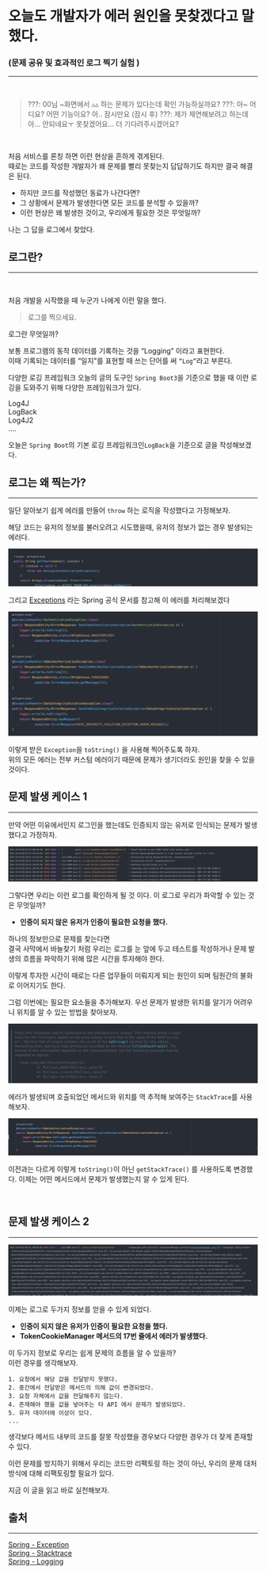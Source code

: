 # 오늘도 개발자가 에러 원인을 못찾겠다고 말했다.

### (문제 공유 및 효과적인 로그 찍기 실험 )

---

<br>


> ???: 00님 ~화면에서 ▵▵ 하는 문제가 있다는데 확인 가능하실까요?
> ???: 아~ 어디요? 어떤 기능이요? 아.. 잠시만요
> (잠시 후)
> ???:  제가 재연해보려고 하는데 아… 안되네요ㅜ 못찾겠어요… 더 기다려주시겠어요?

<br>

처음 서비스를 론칭 하면 이런 현상을 흔하게 겪게된다.  
때로는 코드를 작성한 개발자가 왜 문제를 빨리 못찾는지 답답하기도 하지만 결국 해결은 된다.

- 하지만 코드를 작성했던 동료가 나간다면?
- 그 상황에서 문제가 발생한다면 모든 코드를 분석할 수 있을까?
- 이런 현상은 왜 발생한 것이고, 우리에게 필요한 것은 무엇일까?

나는 그 답을 로그에서 찾았다.

## 로그란?

---

<br>   

처음 개발을 시작했을 때 누군가 나에게 이런 말을 했다.

> 로그를 찍으세요.

로그란 무엇일까?

보통 프로그램의 동작 데이터를 기록하는 것을 “Logging” 이라고 표현한다.   
이때 기록되는 데이터를 “일지"를 표현할 때 쓰는 단어를 써 `“Log”`라고 부른다.

다양한 로깅 프레임워크
오늘의 글의 도구인 `Spring Boot3`을 기준으로 했을 때 이런 로깅을 도와주기 위해 다양한 프레임워크가 있다.

Log4J  
LogBack  
Log4J2  
….

오늘은 `Spring Boot`의 기본 로깅 프레임워크인`LogBack`을 기준으로 글을 작성해보겠다.

## 로그는 왜 찍는가?

---

일단 알아보기 쉽게 에러를 만들어 `throw` 하는 로직을 작성했다고 가정해보자.

해당 코드는 유저의 정보를 불러오려고 시도했을때,
유저의 정보가 없는 경우 발생되는 에러다.

![img_1.png](img_1.png)

그리고 [Exceptions](https://docs.spring.io/spring-framework/reference/web/webmvc/mvc-controller/ann-exceptionhandler.html)
라는 Spring 공식 문서를 참고해 이 에러를 처리해보겠다

![img.png](img.png)

이렇게 받은 `Exception`을 `toString()` 을 사용해 찍어주도록 하자.   
위의 모든 에러는 전부 커스텀 에러이기 때문에 문제가 생기더라도 원인을 찾을 수 있을 것이다.

## 문제 발생 케이스 1

---

만약 어떤 이유에서인지 로그인을 했는데도 인증되지 않는 유저로 인식되는 문제가 발생했다고 가정하자.

![img_4.png](img_4.png)

그렇다면 우리는 이런 로그를 확인하게 될 것 이다.
이 로그로 우리가 파악할 수 있는 것은 무엇일까?

- **인증이 되지 않은 유저가 인증이 필요한 요청을 했다.**

하나의 정보만으로 문제를 찾는다면   
결국 사막에서 바늘찾기 처럼 우리는 로그를 눈 앞에 두고 테스트를 작성하거나 문제 발생의 흐름을 파악하기 위해 많은 시간을 투자해야 한다.

이렇게 투자한 시간이 때로는 다른 업무들이 미뤄지게 되는 원인이 되며 팀원간의 불화로 이어지기도 한다.

그럼 이번에는 필요한 요소들을 추가해보자.
우선 문제가 발생한 위치를 알기가 어려우니 위치를 알 수 있는 방법을 찾아보자.

![img_6.png](img_6.png)

에러가 발생되며 호출되었던 메서드와 위치를 역 추적해 보여주는 `StackTrace`를 사용해보자.

![img_3.png](img_3.png)

이전과는 다르게 이렇게 `toString()`이 아닌 `getStackTrace()` 를 사용하도록 변경했다.
이제는 어떤 메서드에서 문제가 발생했는지 알 수 있게 된다.

<br>

## 문제 발생 케이스 2

---


![img_7.png](img_7.png)

이제는 로그로 두가지 정보를 얻을 수 있게 되었다.

- **인증이 되지 않은 유저가 인증이 필요한 요청을 했다.**
- **TokenCookieManager 메서드의 17번 줄에서 에러가 발생했다.**

이 두가지 정보로 우리는 쉽게 문제의 흐름을 알 수 있을까?   
이런 경우를 생각해보자.

    1. 요청에서 해당 값을 전달받지 못했다.
    2. 중간에서 전달받은 메서드의 의해 값이 변경되었다.
    3. 요청 자체에서 값을 전달해주지 않는다.
    4. 존재해야 했을 값을 넣어주는 타 API 에서 문제가 발생되었다.
    5. 유저 데이터에 이상이 있다.
    ...

생각보다 메서드 내부의 코드를 잘못 작성했을 경우보다 다양한 경우가 더 잦게 존재할 수 있다.

이런 문제를 방지하기 위해서 우리는 코드만 리팩토링 하는 것이 아닌, 우리의 문제 대처 방식에 대해 리팩토링할 필요가 있다.

지금 이 글을 읽고 바로 실천해보자.

## 출처

---

[Spring - Exception](https://docs.spring.io/spring-framework/reference/web/webmvc/mvc-controller/ann-exceptionhandler.html)   
[Spring - Stacktrace](https://docs.spring.io/spring-shell/reference/commands/builtin/stacktrace.html)   
[Spring - Logging](https://docs.spring.io/spring-boot/docs/2.1.8.RELEASE/reference/html/howto-logging.html)

